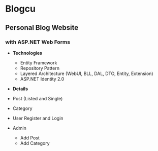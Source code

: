 # Blogcu
## Personal Blog Website
### with ASP.NET Web Forms

- **Technologies** 
	- Entity Framework
	- Repository Pattern
	- Layered Architecture (WebUI, BLL, DAL, DTO, Entity, Extension)
	- ASP.NET Identity 2.0


- **Details**
- Post (Listed and Single)
- Category
- User Register and Login
- Admin
	- Add Post
	- Add Category

